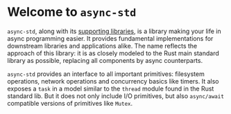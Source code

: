 # Welcome to `async-std`

`async-std`, along with its [supporting libraries][organization], is a library making your life in async programming easier. It provides fundamental implementations for downstream libraries and applications alike. The name reflects the approach of this library: it is as closely modeled to the Rust main standard library as possible, replacing all components by async counterparts.

`async-std` provides an interface to all important primitives: filesystem operations, network operations and concurrency basics like timers. It also exposes a `task` in a model similar to the `thread` module found in the Rust standard lib.  But it does not only include I/O primitives, but also `async/await` compatible versions of primitives like `Mutex`.

[organization]: https://github.com/async-rs/async-std

